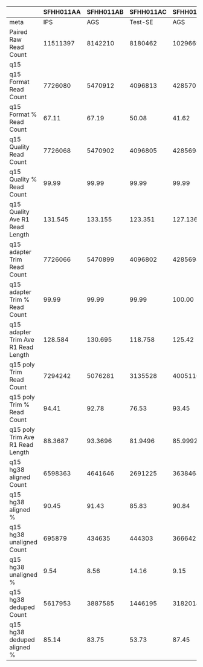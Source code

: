 |    | SFHH011AA | SFHH011AB | SFHH011AC | SFHH011AD | SFHH011AE | SFHH011AF | SFHH011AG | SFHH011AH | SFHH011AI | SFHH011AJ | SFHH011AK | SFHH011AL | SFHH011AM | SFHH011AN | SFHH011AO | SFHH011AP | SFHH011AQ | SFHH011AR | SFHH011A | SFHH011AS | SFHH011AT | SFHH011AU | SFHH011AV | SFHH011AW | SFHH011AX | SFHH011AY | SFHH011AZ | SFHH011BA | SFHH011BB | SFHH011BC | SFHH011BD | SFHH011BE | SFHH011BF | SFHH011BG | SFHH011BH | SFHH011BI | SFHH011BJ | SFHH011BK | SFHH011BL | SFHH011BM | SFHH011BN | SFHH011BO | SFHH011BP | SFHH011BQ | SFHH011BR | SFHH011B | SFHH011BS | SFHH011BT | SFHH011BU | SFHH011BV | SFHH011BW | SFHH011BX | SFHH011BY | SFHH011BZ | SFHH011CA | SFHH011CB | SFHH011CC | SFHH011CD | SFHH011CE | SFHH011CF | SFHH011CG | SFHH011CH | SFHH011C | SFHH011D | SFHH011E | SFHH011F | SFHH011G | SFHH011H | SFHH011I | SFHH011J | SFHH011K | SFHH011L | SFHH011M | SFHH011N | SFHH011O | SFHH011P | SFHH011Q | SFHH011R | SFHH011S | SFHH011T | SFHH011U | SFHH011V | SFHH011W | SFHH011X | SFHH011Y | SFHH011Z |
| --- | --- | --- | --- | --- | --- | --- | --- | --- | --- | --- | --- | --- | --- | --- | --- | --- | --- | --- | --- | --- | --- | --- | --- | --- | --- | --- | --- | --- | --- | --- | --- | --- | --- | --- | --- | --- | --- | --- | --- | --- | --- | --- | --- | --- | --- | --- | --- | --- | --- | --- | --- | --- | --- | --- | --- | --- | --- | --- | --- | --- | --- | --- | --- | --- | --- | --- | --- | --- | --- | --- | --- | --- | --- | --- | --- | --- | --- | --- | --- | --- | --- | --- | --- | --- | --- | --- |
| meta | IPS | AGS | Test-SE | AGS | BTC | BTC | IPS | BTC | IPS | IPS | IPS | IPS | AGS | AGS | BTC | IPS | AGS | BTC | AGS | IPS | IPS | BTC | BTC | BTC | BTC | AGS | IPS | BTC | Test-SE | BTC | BTC | IPS | AGS | BTC | IPS | IPS | BTC | BTC | BTC | AGS | AGS | AGS | BTC | BTC | IPS | IPS | AGS | BTC | IPS | BTC | AGS | BTC | BTC | Test-SE | IPS | IPS | IPS | EXPI-PAN | EXPI-PAN | EXPI-PAN | EXPI-PAN | Test-SE | IPS | AGS | BTC | IPS | BTC | AGS | Test-SE | BTC | BTC | BTC | BTC | AGS | AGS | BTC | IPS | IPS | Test-SE | BTC | BTC | BTC | BTC | BTC | AGS | BTC |
| Paired Raw Read Count | 11511397 | 8142210 | 8180462 | 10296694 | 9285744 | 10078326 | 11635433 | 8846214 | 10630989 | 8434680 | 6764653 | 5826567 | 6660922 | 11148087 | 9279562 | 10634029 | 12037577 | 10977350 | 10193695 | 10305586 | 3584992 | 8443045 | 11611860 | 2853190 | 6401309 | 6452799 | 9006359 | 6242041 | 6430568 | 10490337 | 12690964 | 9128559 | 7559105 | 3146044 | 7063949 | 11212375 | 11034649 | 7675429 | 3992633 | 8703156 | 8133210 | 4285145 | 3996213 | 11761538 | 10013144 | 7536 | 9442823 | 9158809 | 11836641 | 11010127 | 10881452 | 8998492 | 8077809 | 6448144 | 12757684 | 11643282 | 12189073 | 11139889 | 10066191 | 11892853 | 11362719 | 11225832 | 7813336 | 11133909 | 9775006 | 11998553 | 7422754 | 8175180 | 8180839 | 10291039 | 7042762 | 8767420 | 7118568 | 6742820 | 10141183 | 10877259 | 6263754 | 8014479 | 3510553 | 6952847 | 11962381 | 6025225 | 10113465 | 12445268 | 9772474 | 7862151 |
| q15 | |  |  |  |  |  |  |  |  |  |  |  |  |  |  |  |  |  |  |  |  |  |  |  |  |  |  |  |  |  |  |  |  |  |  |  |  |  |  |  |  |  |  |  |  |  |  |  |  |  |  |  |  |  |  |  |  |  |  |  |  |  |  |  |  |  |  |  |  |  |  |  |  |  |  |  |  |  |  |  |  |  |  |  |  |  | 
| q15 Format Read Count | 7726080 | 5470912 | 4096813 | 4285707 | 4019834 | 5227214 | 8054373 | 6529383 | 7413135 | 6088681 | 4721060 | 3567359 | 4228753 | 7716023 | 5386526 | 6928025 | 7646800 | 7619950 | 6273767 | 5232628 | 1673738 | 4691921 | 6801649 | 1616480 | 3738101 | 4084731 | 5673118 | 3688120 | 4020905 | 6278445 | 7387353 | 5419201 | 4719723 | 1764443 | 3862183 | 6127400 | 6257781 | 4510636 | 2759463 | 5851588 | 5506994 | 2606751 | 2631750 | 7782055 | 5534173 | 4336 | 5376996 | 6569187 | 7915982 | 8104370 | 7473281 | 5754303 | 5744380 | 4415702 | 7551351 | 7113700 | 7716869 | 6512084 | 5479407 | 7494590 | 6505633 | 5047104 | 4859815 | 7658712 | 6306898 | 7729047 | 4922658 | 4995177 | 5304566 | 3934259 | 4810499 | 2943609 | 5216925 | 3949987 | 6030839 | 6843133 | 3391654 | 5397831 | 1896650 | 3691120 | 6516284 | 2851361 | 4916321 | 6827577 | 5675143 | 3945127 |
| q15 Format % Read Count | 67.11 | 67.19 | 50.08 | 41.62 | 43.29 | 51.86 | 69.22 | 73.80 | 69.73 | 72.18 | 69.79 | 61.22 | 63.48 | 69.21 | 58.04 | 65.14 | 63.52 | 69.41 | 61.54 | 50.77 | 46.68 | 55.57 | 58.57 | 56.65 | 58.39 | 63.30 | 62.99 | 59.08 | 62.52 | 59.84 | 58.20 | 59.36 | 62.43 | 56.08 | 54.67 | 54.64 | 56.71 | 58.76 | 69.11 | 67.23 | 67.70 | 60.83 | 65.85 | 66.16 | 55.26 | 57.53 | 56.94 | 71.72 | 66.87 | 73.60 | 68.67 | 63.94 | 71.11 | 68.48 | 59.19 | 61.09 | 63.30 | 58.45 | 54.43 | 63.01 | 57.25 | 44.95 | 62.19 | 68.78 | 64.52 | 64.41 | 66.31 | 61.10 | 64.84 | 38.22 | 68.30 | 33.57 | 73.28 | 58.58 | 59.46 | 62.91 | 54.14 | 67.35 | 54.02 | 53.08 | 54.47 | 47.32 | 48.61 | 54.86 | 58.07 | 50.17 |
| q15 Quality Read Count | 7726068 | 5470902 | 4096805 | 4285698 | 4019832 | 5227209 | 8054364 | 6529369 | 7413110 | 6088667 | 4721053 | 3567357 | 4228746 | 7715952 | 5386519 | 6928010 | 7646791 | 7619939 | 6273758 | 5232626 | 1673736 | 4691913 | 6801641 | 1616480 | 3738006 | 4084716 | 5673109 | 3688117 | 4020896 | 6278436 | 7387346 | 5419194 | 4719714 | 1764441 | 3862101 | 6127391 | 6257773 | 4510602 | 2759434 | 5851577 | 5506984 | 2606749 | 2631743 | 7782024 | 5534169 | 4336 | 5376869 | 6569181 | 7915973 | 8104362 | 7473271 | 5754294 | 5744372 | 4415692 | 7551333 | 7113691 | 7716859 | 6512080 | 5479394 | 7494580 | 6505626 | 5047093 | 4859812 | 7658574 | 6306894 | 7728952 | 4922653 | 4995170 | 5304548 | 3934255 | 4810397 | 2943604 | 5216912 | 3949983 | 6030825 | 6843125 | 3391652 | 5397764 | 1896650 | 3691118 | 6516278 | 2851357 | 4916316 | 6827565 | 5675134 | 3945023 |
| q15 Quality % Read Count | 99.99 | 99.99 | 99.99 | 99.99 | 99.99 | 99.99 | 99.99 | 99.99 | 99.99 | 99.99 | 99.99 | 99.99 | 99.99 | 99.99 | 99.99 | 99.99 | 99.99 | 99.99 | 99.99 | 99.99 | 99.99 | 99.99 | 99.99 | 100.00 | 99.99 | 99.99 | 99.99 | 99.99 | 99.99 | 99.99 | 99.99 | 99.99 | 99.99 | 99.99 | 99.99 | 99.99 | 99.99 | 99.99 | 99.99 | 99.99 | 99.99 | 99.99 | 99.99 | 99.99 | 99.99 | 100.00 | 99.99 | 99.99 | 99.99 | 99.99 | 99.99 | 99.99 | 99.99 | 99.99 | 99.99 | 99.99 | 99.99 | 99.99 | 99.99 | 99.99 | 99.99 | 99.99 | 99.99 | 99.99 | 99.99 | 99.99 | 99.99 | 99.99 | 99.99 | 99.99 | 99.99 | 99.99 | 99.99 | 99.99 | 99.99 | 99.99 | 99.99 | 99.99 | 100.00 | 99.99 | 99.99 | 99.99 | 99.99 | 99.99 | 99.99 | 99.99 |
| q15 Quality Ave R1 Read Length | 131.545 | 133.155 | 123.351 | 127.136 | 127.861 | 127.609 | 132.552 | 134.829 | 133.013 | 136.019 | 128.468 | 110.486 | 113.15 | 129.814 | 123.847 | 131.553 | 122.337 | 133.681 | 128.522 | 125.119 | 127.247 | 116.684 | 126.87 | 130.225 | 134.43 | 124.623 | 127.521 | 129.138 | 126.387 | 124.412 | 131.794 | 131.867 | 129.339 | 135.229 | 133.947 | 129.224 | 130.327 | 131.204 | 129.158 | 130.618 | 131.19 | 127.7 | 118.42 | 128.414 | 130.58 | 133.524 | 135.336 | 125.232 | 132.59 | 129.187 | 128.66 | 128.367 | 127.238 | 128.183 | 127.206 | 129.156 | 131.108 | 128.144 | 121.054 | 129.352 | 129.143 | 119.185 | 130.387 | 137.308 | 129.621 | 139.175 | 123.285 | 131.155 | 124.123 | 134.458 | 137.073 | 128.279 | 133.315 | 133.508 | 135.028 | 128.016 | 126.841 | 141.796 | 122.527 | 105.614 | 131.772 | 130.144 | 128.976 | 121.898 | 129.048 | 122.913 |
| q15 adapter Trim Read Count | 7726066 | 5470899 | 4096802 | 4285698 | 4019832 | 5227209 | 8054364 | 6529369 | 7413110 | 6088666 | 4721053 | 3567357 | 4228746 | 7715946 | 5386519 | 6928009 | 7646790 | 7619939 | 6273758 | 5232625 | 1673735 | 4691910 | 6801639 | 1616480 | 3738001 | 4084715 | 5673109 | 3688115 | 4020895 | 6278436 | 7387344 | 5419193 | 4719714 | 1764441 | 3862099 | 6127389 | 6257769 | 4510599 | 2759434 | 5851577 | 5506982 | 2606748 | 2631742 | 7782023 | 5534169 | 4336 | 5376862 | 6569179 | 7915972 | 8104360 | 7473271 | 5754291 | 5744372 | 4415692 | 7551330 | 7113688 | 7716857 | 6512080 | 5479394 | 7494580 | 6505625 | 5047092 | 4859811 | 7658569 | 6306893 | 7728946 | 4922653 | 4995170 | 5304548 | 3934255 | 4810394 | 2943604 | 5216911 | 3949983 | 6030825 | 6843123 | 3391652 | 5397761 | 1896650 | 3691118 | 6516276 | 2851357 | 4916316 | 6827565 | 5675133 | 3945021 |
| q15 adapter Trim % Read Count | 99.99 | 99.99 | 99.99 | 100.00 | 100.00 | 100.00 | 100.00 | 100.00 | 100.00 | 99.99 | 100.00 | 100.00 | 100.00 | 99.99 | 100.00 | 99.99 | 99.99 | 100.00 | 100.00 | 99.99 | 99.99 | 99.99 | 99.99 | 100.00 | 99.99 | 99.99 | 100.00 | 99.99 | 99.99 | 100.00 | 99.99 | 99.99 | 100.00 | 100.00 | 99.99 | 99.99 | 99.99 | 99.99 | 100.00 | 100.00 | 99.99 | 99.99 | 99.99 | 99.99 | 100.00 | 100.00 | 99.99 | 99.99 | 99.99 | 99.99 | 100.00 | 99.99 | 100.00 | 100.00 | 99.99 | 99.99 | 99.99 | 100.00 | 100.00 | 100.00 | 99.99 | 99.99 | 99.99 | 99.99 | 99.99 | 99.99 | 100.00 | 100.00 | 100.00 | 100.00 | 99.99 | 100.00 | 99.99 | 100.00 | 100.00 | 99.99 | 100.00 | 99.99 | 100.00 | 100.00 | 99.99 | 100.00 | 100.00 | 100.00 | 99.99 | 99.99 |
| q15 adapter Trim Ave R1 Read Length | 128.584 | 130.695 | 118.758 | 125.42 | 125.001 | 125.059 | 129.765 | 132.636 | 130.172 | 134.335 | 125.391 | 105.041 | 107.281 | 128.89 | 119.603 | 128.921 | 119.765 | 130.636 | 125.178 | 121.082 | 124.583 | 112.115 | 123.479 | 127.325 | 133.754 | 122.572 | 123.551 | 126.018 | 122.694 | 120.619 | 129.248 | 129.017 | 126.474 | 132.618 | 133.272 | 126.364 | 126.526 | 130.277 | 128.37 | 128.262 | 128.428 | 125.338 | 114.659 | 127.217 | 127.391 | 131.161 | 135.002 | 122.015 | 129.828 | 126.192 | 125.685 | 125.292 | 124.545 | 125.34 | 124.472 | 126.076 | 127.813 | 124.804 | 117.315 | 126.136 | 125.752 | 115.981 | 127.08 | 136.555 | 125.806 | 138.566 | 119.397 | 127.272 | 121.61 | 132.356 | 136.583 | 124.934 | 131.849 | 131.113 | 132.676 | 124.549 | 122.939 | 141.319 | 118.408 | 100.923 | 128.624 | 126.402 | 125.706 | 117.672 | 125.935 | 121.986 |
| q15 poly Trim Read Count | 7294242 | 5076281 | 3135528 | 4005110 | 3648497 | 4636772 | 7588705 | 5841685 | 6863402 | 5241124 | 4266634 | 3066244 | 3540455 | 7068450 | 4287090 | 5943696 | 7037059 | 7123367 | 5853723 | 4809605 | 1330389 | 3002729 | 5444573 | 1435272 | 3364830 | 3658404 | 5149261 | 3221832 | 3322677 | 5225022 | 6585160 | 5054237 | 3935175 | 1643358 | 3691975 | 5551373 | 5755701 | 4318197 | 2578990 | 5400318 | 5043423 | 2020563 | 1666476 | 7386336 | 5130828 | 3902 | 5029374 | 5049675 | 7453752 | 7232416 | 6889666 | 4775740 | 5127024 | 3581461 | 6541755 | 6695352 | 7307281 | 5677681 | 4442077 | 6698112 | 5830870 | 3724127 | 4546108 | 7391140 | 5773399 | 7497309 | 4192255 | 4663247 | 4558531 | 3657439 | 4307659 | 2491930 | 4629987 | 3685589 | 5609897 | 6339599 | 3036554 | 5151791 | 1453323 | 1857807 | 6028883 | 2705494 | 4343912 | 5234505 | 5271808 | 3007748 |
| q15 poly Trim % Read Count | 94.41 | 92.78 | 76.53 | 93.45 | 90.76 | 88.70 | 94.21 | 89.46 | 92.58 | 86.08 | 90.37 | 85.95 | 83.72 | 91.60 | 79.58 | 85.79 | 92.02 | 93.48 | 93.30 | 91.91 | 79.48 | 63.99 | 80.04 | 88.78 | 90.01 | 89.56 | 90.76 | 87.35 | 82.63 | 83.22 | 89.14 | 93.26 | 83.37 | 93.13 | 95.59 | 90.59 | 91.97 | 95.73 | 93.46 | 92.28 | 91.58 | 77.51 | 63.32 | 94.91 | 92.71 | 89.99 | 93.53 | 76.86 | 94.16 | 89.24 | 92.19 | 82.99 | 89.25 | 81.10 | 86.63 | 94.11 | 94.69 | 87.18 | 81.06 | 89.37 | 89.62 | 73.78 | 93.54 | 96.50 | 91.54 | 97.00 | 85.16 | 93.35 | 85.93 | 92.96 | 89.54 | 84.65 | 88.74 | 93.30 | 93.02 | 92.64 | 89.53 | 95.44 | 76.62 | 50.33 | 92.52 | 94.88 | 88.35 | 76.66 | 92.89 | 76.24 |
| q15 poly Trim Ave R1 Read Length | 88.3687 | 93.3696 | 81.9496 | 85.9992 | 84.2602 | 85.1767 | 89.3342 | 100.551 | 93.8823 | 103.734 | 86.648 | 65.884 | 66.9315 | 93.8875 | 80.3203 | 89.6113 | 79.8104 | 91.2773 | 82.0507 | 79.9231 | 84.4944 | 93.8467 | 85.0859 | 81.8985 | 100.787 | 80.9832 | 79.4233 | 84.0023 | 80.6373 | 77.9754 | 84.0475 | 87.9587 | 86.753 | 88.6389 | 98.325 | 84.8776 | 83.9106 | 91.0612 | 90.1734 | 89.7193 | 88.8984 | 91.4546 | 81.6534 | 90.1363 | 87.9917 | 85.3908 | 105.453 | 83.3817 | 92.1894 | 84.2527 | 85.5358 | 86.1312 | 79.6068 | 91.3156 | 93.9741 | 86.2284 | 88.5686 | 86.5673 | 86.4266 | 89.2489 | 86.6093 | 88.6324 | 84.6216 | 102.728 | 83.7311 | 104.142 | 76.5748 | 86.6689 | 83.844 | 91.8488 | 103.147 | 86.2835 | 96.3695 | 91.6652 | 94.6483 | 82.0967 | 81.8517 | 111.462 | 75.5371 | 75.9716 | 86.9242 | 87.377 | 87.4236 | 80.2027 | 86.6891 | 89.3486 |
| q15 hg38 aligned Count | 6598363 | 4641646 | 2691225 | 3638468 | 3287897 | 4169080 | 6912779 | 5288127 | 6209231 | 4792574 | 3800569 | 2644546 | 3067907 | 6479162 | 3664887 | 5295580 | 6217352 | 6424635 | 5227514 | 4269860 | 1173000 | 2636815 | 4765174 | 1274423 | 3048388 | 3219808 | 4532248 | 2838254 | 2892292 | 4466683 | 5874150 | 4561322 | 3495747 | 1497412 | 3425104 | 4939977 | 5119502 | 3935344 | 2360770 | 4879026 | 4536604 | 1828232 | 1424619 | 6697736 | 4612690 | 3478 | 4578240 | 4154440 | 6787680 | 6264499 | 6113958 | 3990545 | 4482733 | 3085773 | 5700815 | 6050454 | 6614741 | 4912181 | 3614965 | 5894389 | 5172465 | 2989199 | 4080790 | 6850877 | 5098956 | 6987610 | 3607412 | 4180083 | 3966431 | 3336028 | 3867124 | 2184949 | 4181490 | 3353172 | 5111311 | 5628851 | 2678451 | 4823909 | 1199889 | 1488602 | 5445927 | 2468678 | 3923436 | 4513986 | 4747569 | 2627063 |
| q15 hg38 aligned % | 90.45 | 91.43 | 85.83 | 90.84 | 90.11 | 89.91 | 91.09 | 90.52 | 90.46 | 91.44 | 89.07 | 86.24 | 86.65 | 91.66 | 85.48 | 89.09 | 88.35 | 90.19 | 89.30 | 88.77 | 88.16 | 87.81 | 87.52 | 88.79 | 90.59 | 88.01 | 88.01 | 88.09 | 87.04 | 85.48 | 89.20 | 90.24 | 88.83 | 91.11 | 92.77 | 88.98 | 88.94 | 91.13 | 91.53 | 90.34 | 89.95 | 90.48 | 85.48 | 90.67 | 89.90 | 89.13 | 91.03 | 82.27 | 91.06 | 86.61 | 88.74 | 83.55 | 87.43 | 86.15 | 87.14 | 90.36 | 90.52 | 86.51 | 81.38 | 88.00 | 88.70 | 80.26 | 89.76 | 92.69 | 88.31 | 93.20 | 86.04 | 89.63 | 87.01 | 91.21 | 89.77 | 87.68 | 90.31 | 90.98 | 91.11 | 88.78 | 88.20 | 93.63 | 82.56 | 80.12 | 90.33 | 91.24 | 90.32 | 86.23 | 90.05 | 87.34 |
| q15 hg38 unaligned Count | 695879 | 434635 | 444303 | 366642 | 360600 | 467692 | 675926 | 553558 | 654171 | 448550 | 466065 | 421698 | 472548 | 589288 | 622203 | 648116 | 819707 | 698732 | 626209 | 539745 | 157389 | 365914 | 679399 | 160849 | 316442 | 438596 | 617013 | 383578 | 430385 | 758339 | 711010 | 492915 | 439428 | 145946 | 266871 | 611396 | 636199 | 382853 | 218220 | 521292 | 506819 | 192331 | 241857 | 688600 | 518138 | 424 | 451134 | 895235 | 666072 | 967917 | 775708 | 785195 | 644291 | 495688 | 840940 | 644898 | 692540 | 765500 | 827112 | 803723 | 658405 | 734928 | 465318 | 540263 | 674443 | 509699 | 584843 | 483164 | 592100 | 321411 | 440535 | 306981 | 448497 | 332417 | 498586 | 710748 | 358103 | 327882 | 253434 | 369205 | 582956 | 236816 | 420476 | 720519 | 524239 | 380685 |
| q15 hg38 unaligned % | 9.54 | 8.56 | 14.16 | 9.15 | 9.88 | 10.08 | 8.90 | 9.47 | 9.53 | 8.55 | 10.92 | 13.75 | 13.34 | 8.33 | 14.51 | 10.90 | 11.64 | 9.80 | 10.69 | 11.22 | 11.83 | 12.18 | 12.47 | 11.20 | 9.40 | 11.98 | 11.98 | 11.90 | 12.95 | 14.51 | 10.79 | 9.75 | 11.16 | 8.88 | 7.22 | 11.01 | 11.05 | 8.86 | 8.46 | 9.65 | 10.04 | 9.51 | 14.51 | 9.32 | 10.09 | 10.86 | 8.96 | 17.72 | 8.93 | 13.38 | 11.25 | 16.44 | 12.56 | 13.84 | 12.85 | 9.63 | 9.47 | 13.48 | 18.61 | 11.99 | 11.29 | 19.73 | 10.23 | 7.30 | 11.68 | 6.79 | 13.95 | 10.36 | 12.98 | 8.78 | 10.22 | 12.31 | 9.68 | 9.01 | 8.88 | 11.21 | 11.79 | 6.36 | 17.43 | 19.87 | 9.66 | 8.75 | 9.67 | 13.76 | 9.94 | 12.65 |
| q15 hg38 deduped Count | 5617953 | 3887585 | 1446195 | 3182014 | 2737600 | 2927146 | 5624473 | 4136709 | 4511095 | 2948763 | 1407370 | 2113778 | 2133548 | 3101715 | 1838487 | 3129184 | 4085393 | 5082285 | 3887043 | 3778608 | 1017357 | 1353581 | 2715161 | 1195288 | 949363 | 2146526 | 3157869 | 1545813 | 1302744 | 3147698 | 4502747 | 3913006 | 2185398 | 1335233 | 2765789 | 3581004 | 3451942 | 3049295 | 1555503 | 2913508 | 2774311 | 971746 | 500863 | 5004943 | 3212638 | 3381 | 1682393 | 1256265 | 4383149 | 2343101 | 3102138 | 1402624 | 1948898 | 1001127 | 2119806 | 3973736 | 4863542 | 1850811 | 1393506 | 2450591 | 1956812 | 874532 | 3511741 | 5685781 | 3790352 | 5247262 | 1528236 | 3508550 | 1976636 | 3076149 | 1410522 | 1754615 | 2922434 | 2989116 | 4034863 | 4258926 | 1484808 | 3990838 | 839253 | 794960 | 4542485 | 626830 | 2901247 | 1959281 | 3816381 | 1342870 |
| q15 hg38 deduped aligned % | 85.14 | 83.75 | 53.73 | 87.45 | 83.26 | 70.21 | 81.36 | 78.22 | 72.65 | 61.52 | 37.03 | 79.92 | 69.54 | 47.87 | 50.16 | 59.09 | 65.70 | 79.10 | 74.35 | 88.49 | 86.73 | 51.33 | 56.97 | 93.79 | 31.14 | 66.66 | 69.67 | 54.46 | 45.04 | 70.47 | 76.65 | 85.78 | 62.51 | 89.16 | 80.75 | 72.49 | 67.42 | 77.48 | 65.88 | 59.71 | 61.15 | 53.15 | 35.15 | 74.72 | 69.64 | 97.21 | 36.74 | 30.23 | 64.57 | 37.40 | 50.73 | 35.14 | 43.47 | 32.44 | 37.18 | 65.67 | 73.52 | 37.67 | 38.54 | 41.57 | 37.83 | 29.25 | 86.05 | 82.99 | 74.33 | 75.09 | 42.36 | 83.93 | 49.83 | 92.20 | 36.47 | 80.30 | 69.88 | 89.14 | 78.93 | 75.66 | 55.43 | 82.73 | 69.94 | 53.40 | 83.41 | 25.39 | 73.94 | 43.40 | 80.38 | 51.11 |
